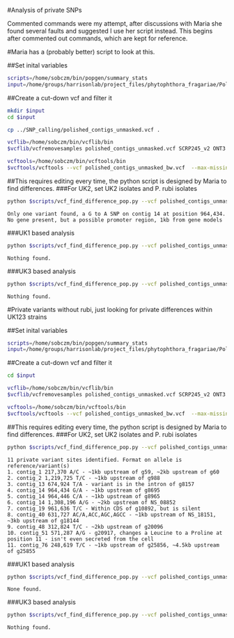 #Analysis of private SNPs

Commented commands were my attempt, after discussions with Maria she found several faults and suggested I use her script instead. This begins after commented out commands, which are kept for reference.

<!-- ##First, filter vcf to remove SCRP245, ONT-3, NOV-77 & BC-23

Set key variables

```bash
vcftools=/home/sobczm/bin/vcftools/bin
vcflib=/home/sobczm/bin/vcflib/bin
```

Perform filtering

```bash
cd SNP_calling
$vcflib/vcfremovesamples 95m_contigs_unmasked.vcf SCRP245_v2 ONT3 Nov77 Bc23 > Polarising_95m_contigs_unmasked.vcf
```

##Filter vcf for quality, but keep multi-allelic variants and indels

All options except indel choice kept at default

```bash
vcf=Polarising_95m_contigs_unmasked.vcf
script=/home/adamst/git_repos/scripts/popgen/snp/sub_vcf_parser.sh
qsub $script $vcf 40 30 10 30 0.95 N
```

##Parse vcf file to a table for easier working

Copy over fasta file and create an index file and an index file for GATK

```bash
mkdir -p Polarising
cd Polarising
cp ../SNP_calling/Polarising* .
cp /home/groups/harrisonlab/project_files/phytophthora_fragariae/summary_stats/95m_contigs_unmasked.fa Bc16_contigs_unmasked.fa

#Create .dict file
java -jar /home/sobczm/bin/picard-tools-2.5.0/picard.jar CreateSequenceDictionary \
R= Bc16_contigs_unmasked.fa \
O= Bc16_contigs_unmasked.dict

#Create .fai file
samtools faidx Bc16_contigs_unmasked.fa
```

```bash
java -jar /home/sobczm/bin/GenomeAnalysisTK-3.6/GenomeAnalysisTK.jar \
-T VariantsToTable \
-R Bc16_contigs_unmasked.fa \
-V Polarising_95m_contigs_unmasked_filtered.vcf \
-F CHROM -F POS -F REF -F ALT \
-GF GT \
-o Parsed_Polarising_95m_contigs_unmasked.tbl
```

In this table, GT indicates the genotype of the sample, AD is the unfiltered allele depth, DP is the filtered depth, GQ is the quality of the assigned genotype and PL is the the normalised likelihood of the possible genotypes (smaller the better). For more detail on vcf files see: http://gatkforums.broadinstitute.org/gatk/discussion/1268/what-is-a-vcf-and-how-should-i-interpret-it

```bash
python /home/adamst/git_repos/scripts/phytophthora_fragariae/popgen_analysis/UK1_polarisation.py
python /home/adamst/git_repos/scripts/phytophthora_fragariae/popgen_analysis/UK2_polarisation.py
python /home/adamst/git_repos/scripts/phytophthora_fragariae/popgen_analysis/UK3_polarisation.py
```

```
UK1:
None found
UK2:
None are in genes
UK3:
None found
``` -->

#Maria has a (probably better) script to look at this.

##Set inital variables

```bash
scripts=/home/sobczm/bin/popgen/summary_stats
input=/home/groups/harrisonlab/project_files/phytophthora_fragariae/Polarising
```

##Create a cut-down vcf and filter it

```bash
mkdir $input
cd $input

cp ../SNP_calling/polished_contigs_unmasked.vcf .

vcflib=/home/sobczm/bin/vcflib/bin
$vcflib/vcfremovesamples polished_contigs_unmasked.vcf SCRP245_v2 ONT3 Nov77 Bc23 > polished_contigs_unmasked_bw.vcf

vcftools=/home/sobczm/bin/vcftools/bin
$vcftools/vcftools --vcf polished_contigs_unmasked_bw.vcf  --max-missing 0.95 --recode --out polished_contigs_unmasked_bw_filtered
```

##This requires editing every time, the python script is designed by Maria to find differences.
###For UK2, set UK2 isolates and P. rubi isolates

```bash
python $scripts/vcf_find_difference_pop.py --vcf polished_contigs_unmasked_bw_filtered.recode.vcf --out polished_contigs_unmasked_bw_filtered_fixed.vcf --ply 2 --pop1 Bc16,,A4,,SCRP249,,SCRP324,,SCRP333 --pop2 Nov5,,Bc1,,Nov9,,Nov27,,Nov71 --thr 0.95
```

```
Only one variant found, a G to A SNP on contig 14 at position 964,434. No gene present, but a possible promoter region, 1kb from gene models
```

###UK1 based analysis

```bash
python $scripts/vcf_find_difference_pop.py --vcf polished_contigs_unmasked_bw_filtered.recode.vcf --out polished_contigs_unmasked_bw_filtered_fixed_UK1.vcf --ply 2 --pop1 Bc1,,Nov5,,SCRP249,,SCRP324,,SCRP333 --pop2 A4,,Bc16,,Nov9,,Nov27,,Nov71 --thr 0.95
```

```
Nothing found.
```

###UK3 based analysis

```bash
python $scripts/vcf_find_difference_pop.py --vcf polished_contigs_unmasked_bw_filtered.recode.vcf --out polished_contigs_unmasked_bw_filtered_fixed_UK3.vcf --ply 2 --pop1 Nov9,,Nov27,,Nov71,,SCRP249,,SCRP324,,SCRP333 --pop2 A4,,Bc16,,Nov5,,Bc1 --thr 0.95
```

```
Nothing found.
```

#Private variants without rubi, just looking for private differences within UK123 strains

##Set inital variables

```bash
scripts=/home/sobczm/bin/popgen/summary_stats
input=/home/groups/harrisonlab/project_files/phytophthora_fragariae/Polarising
```

##Create a cut-down vcf and filter it

```bash
cd $input

vcflib=/home/sobczm/bin/vcflib/bin
$vcflib/vcfremovesamples polished_contigs_unmasked.vcf SCRP245_v2 ONT3 Nov77 Bc23 SCRP249 SCRP324 SCRP333 > polished_contigs_unmasked_pol.vcf

vcftools=/home/sobczm/bin/vcftools/bin
$vcftools/vcftools --vcf polished_contigs_unmasked_bw.vcf  --max-missing 0.95 --recode --out polished_contigs_unmasked_pol_filtered
```

##This requires editing every time, the python script is designed by Maria to find differences.
###For UK2, set UK2 isolates and P. rubi isolates

```bash
python $scripts/vcf_find_difference_pop.py --vcf polished_contigs_unmasked_pol_filtered.recode.vcf --out polished_contigs_unmasked_pol_filtered_fixed.vcf --ply 2 --pop1 Bc16,,A4 --pop2 Nov5,,Bc1,,Nov9,,Nov27,,Nov71 --thr 0.95
```

```
11 private variant sites identified. Format on allele is reference/variant(s)
1. contig_1 217,370 A/C - ~1kb upstream of g59, ~2kb upstream of g60
2. contig_2 1,219,725 T/C - ~1kb upstream of g988
3. contig_13 674,924 T/A - variant is in the intron of g8157
4. contig_14 964,434 G/A - ~1kb upstream of g8695
5. contig_14 964,446 C/A - ~1kb upstream of g8965
6. contig_14 1,308,196 A/G - ~2kb upstream of NS_08852
7. contig_19 961,636 T/C - Within CDS of g10892, but is silent
8. contig_40 631,727 AC/A,ACC,AGC,AGCC - ~1kb upstream of NS_18151, ~3kb upstream of g18144
9. contig_48 312,824 T/C - ~2kb upstream of g20096
10. contig_51 571,287 A/G - g20917, changes a Leucine to a Proline at position 11 - isn't even secreted from the cell
11. contig_76 248,619 T/C - ~1kb upstream of g25856, ~4.5kb upstream of g25855
```

###UK1 based analysis

```bash
python $scripts/vcf_find_difference_pop.py --vcf polished_contigs_unmasked_pol_filtered.recode.vcf --out polished_contigs_unmasked_pol_filtered_fixed_UK1.vcf --ply 2 --pop1 Bc1,,Nov5 --pop2 A4,,Bc16,,Nov9,,Nov27,,Nov71 --thr 0.95
```

```
None found.
```

###UK3 based analysis

```bash
python $scripts/vcf_find_difference_pop.py --vcf polished_contigs_unmasked_pol_filtered.recode.vcf --out polished_contigs_unmasked_pol_filtered_fixed_UK3.vcf --ply 2 --pop1 Nov9,,Nov27,,Nov71 --pop2 A4,,Bc16,,Nov5,,Bc1 --thr 0.95
```

```
Nothing found.
```
